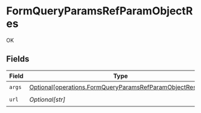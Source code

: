 # FormQueryParamsRefParamObjectRes

OK


## Fields

| Field                                                                                                                            | Type                                                                                                                             | Required                                                                                                                         | Description                                                                                                                      |
| -------------------------------------------------------------------------------------------------------------------------------- | -------------------------------------------------------------------------------------------------------------------------------- | -------------------------------------------------------------------------------------------------------------------------------- | -------------------------------------------------------------------------------------------------------------------------------- |
| `args`                                                                                                                           | [Optional[operations.FormQueryParamsRefParamObjectResArgs]](undefined/models/operations/formqueryparamsrefparamobjectresargs.md) | :heavy_check_mark:                                                                                                               | N/A                                                                                                                              |
| `url`                                                                                                                            | *Optional[str]*                                                                                                                  | :heavy_check_mark:                                                                                                               | N/A                                                                                                                              |